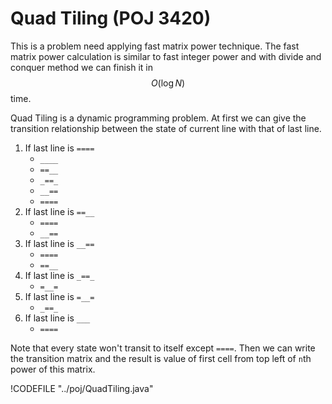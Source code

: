 # Quad Tiling (POJ 3420)

This is a problem need applying fast matrix power technique. The fast matrix power calculation
is similar to fast integer power and with divide and conquer method we can finish it in $$O(\log N)$$ time.

Quad Tiling is a dynamic programming problem. At first we can give the transition relationship between the
state of current line with that of last line.

1. If last line is `====`
    * `____`
    * `==__`
    * `_==_`
    * `__==`
    * `====`
2. If last line is `==__`
    * `====`
    * `__==`
3. If last line is `__==`
    * `====`
    * `==__`
4. If last line is `_==_`
    * `=__=`
5. If last line is `=__=`
    * `_==_`
6. If last line is `___`
    * `====`

Note that every state won't transit to itself except `====`. Then we can write the transition matrix and
the result is value of first cell from top left of `n`th power of this matrix.

!CODEFILE "../poj/QuadTiling.java"

